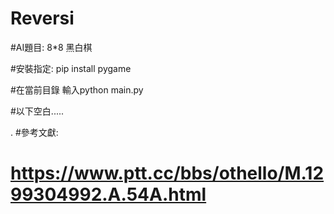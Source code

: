 ﻿# Reversi
#AI題目:  8*8 黑白棋

#安裝指定: pip install pygame


#在當前目錄 輸入python main.py

#以下空白.....


.
#參考文獻:
# https://www.ptt.cc/bbs/othello/M.1299304992.A.54A.html